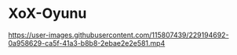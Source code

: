 # XoX-Oyunu

https://user-images.githubusercontent.com/115807439/229194692-0a958629-ca5f-41a3-b8b8-2ebae2e2e581.mp4

